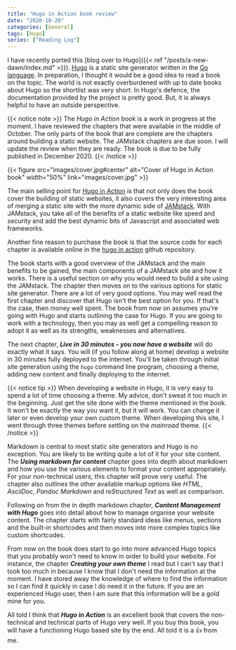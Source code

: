 ```yaml
---
title: "Hugo in Action book review"
date: "2020-10-20"
categories: [General]
tags: [Hugo]
series: ["Reading Log"]
---
```


I have recently ported this [blog over to Hugo]({{< ref "/posts/a-new-dawn/index.md" >}}). [Hugo](https://gohugo.io/) is a static site generator written in the [Go language](https://golang.org/). In preparation, I thought it would be a good idea to read a book on the topic. The world is not exactly overburdened with up to date books about Hugo so the shortlist was very short. In Hugo's defence, the documentation provided by the project is pretty good. But, it is always helpful to have an outside perspective.

{{< notice note >}}
The *Hugo in Action* book is a work in progress at the moment. I have reviewed the chapters that were available in the middle of October. The only parts of the book that are complete are the chapters around building a static website. The JAMstack chapters are due soon. I will update the review when they are ready. The book is due to be fully published in December 2020.
{{< /notice >}}

{{< figure src="images/cover.jpg#center" alt="Cover of Hugo in Action book" width="50%" link="images/cover.jpg" >}}

The main selling point for [Hugo in Action](https://www.manning.com/books/hugo-in-action) is that not only does the book cover the building of static websites, it also covers the very interesting area of merging a static site with the more dynamic side of [JAMstack](https://jamstack.org/). With JAMstack, you take all of the benefits of a static website like speed and security and add the best dynamic bits of Javascript and associated web frameworks.

Another fine reason to purchase the book is that the source code for each chapter is available online in the [hugo in action](https://github.com/hugoinaction/hugoinaction) github repository.

The book starts with a good overview of the JAMstack and the main benefits to be gained, the main components of a JAMstack site and how it works. There is a useful section on why you would need to build a site using the JAMstack. The chapter then moves on to the various options for static site generator. There are a lot of very good options. You may well read the first chapter and discover that Hugo isn't the best option for you. If that's the case, then money well spent. The book from now on assumes you're going with Hugo and starts outlining the case for Hugo. If you are going to work with a technology, then you may as well get a compelling reason to adopt it as well as its strengths, weaknesses and alternatives.

The next chapter, ***Live in 30 minutes - you now have a website*** will do exactly what it says. You will (if you follow along at home) develop a website in 30 minutes fully deployed to the internet. You'll be taken through initial site generation using the `hugo` command line program, choosing a theme, adding new content and finally deploying to the internet.

{{< notice tip >}}
When developing a website in Hugo, it is very easy to spend a lot of time choosing a theme. My advice, don't sweat it too much in the beginning. Just get the site done with the theme mentioned in the book. It won't be exactly the way you want it, but it will work. You can change it later or even develop your own custom theme. When developing this site, I went through three themes before settling on the *mainroad* theme.
{{< /notice >}}

Markdown is central to most static site generators and Hugo is no exception. You are likely to be writing quite a lot of it for your site content. The ***Using markdown for content*** chapter goes into depth about markdown and how you use the various elements to format your content appropriately. For your non-technical users, this chapter will prove very useful. The chapter also outlines the other available markup options like *HTML*, *AsciiDoc*, *Pandoc Markdown* and *reStructured Text* as well as comparison.

Following on from the in depth markdown chapter, ***Content Management with Hugo*** goes into detail about how to manage organise your website content. The chapter starts with fairly standard ideas like menus, sections and the built-in shortcodes and then moves into more complex topics like custom shortcodes.

From now on the book does start to go into more advanced Hugo topics that you probably won't need to know in order to build your website. For instance, the chapter ***Creating your own theme*** I read but I can't say that I took too much in because I know that I don't need the information at the moment. I have stored away the knowledge of where to find the information so I can find it quickly in case I do need it in the future. If you are an experienced Hugo user, then I am sure that this information will be a gold mine for you.

All told I think that ***Hugo in Action*** is an excellent book that covers the non-technical and technical parts of Hugo very well. If you buy this book, you will have a functioning Hugo based site by the end. All told it is a :thumbsup: from me.
